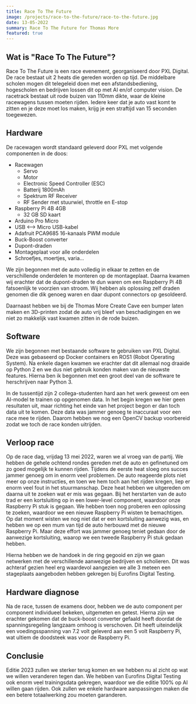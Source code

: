 ```yaml
---
title: Race To The Future
image: /projects/race-to-the-future/race-to-the-future.jpg
date: 13-05-2022
summary: Race To The Future for Thomas More
featured: true
---
```

## Wat is "Race To The Future"?

Race To The Future is een race evenement, georganiseerd door PXL Digital.
De race bestaat uit 2 heats die gereden worden op tijd.
De middelbare scholen mogen dit telegeleid doen met een afstandsbediening, hogescholen en bedrijven lossen dit op met AI en/of computer vision.
De racetrack bestaat uit rode buizen van 110mm dikte, waar de kleine racewagens tussen moeten rijden.
Iedere keer dat je auto vast komt te zitten en je deze moet los maken, krijg je een straftijd van 15 seconden toegewezen.

## Hardware

De racewagen wordt standaard geleverd door PXL met volgende componenten in de doos:

- Racewagen
  - Servo
  - Motor
  - Electronic Speed Controller (ESC)
  - Batterij 1800mAh
  - Spektrum RF Receiver
  - RF Sender met stuurwiel, throttle en E-stop
- Raspberry Pi 4B 4GB
  - 32 GB SD kaart
- Arduino Pro Micro
- USB <--> Micro USB-kabel
- Adafruit PCA9685 16-kanaals PWM module
- Buck-Boost converter
- Dupont-draden
- Montageplaat voor alle onderdelen
- Schroefjes, moertjes, varia...

We zijn begonnen met de auto volledig in elkaar te zetten en de verschillende onderdelen te monteren op de montageplaat.
Daarna kwamen wij erachter dat de dupont-draden te dun waren om een Raspberry Pi 4B fatsoenlijk te voorzien van stroom.
Wij hebben als oplossing zelf draden genomen die dik genoeg waren en daar dupont connectors op gesoldeerd.  

Daarnaast hebben we bij de Thomas More Create Cave een bumper laten maken en 3D-printen zodat de auto vrij bleef van beschadigingen en we niet zo makkelijk vast kwamen zitten in de rode buizen.

## Software

We zijn begonnen met bestaande software te gebruiken van PXL Digital.
Deze was gebaseerd op Docker containers en ROS1 (Robot Operating System).
Na enkele dagen kwamen we erachter dat dit allemaal nog draaide op Python 2 en we dus niet gebruik konden maken van de nieuwste features.
Hierna ben ik begonnen met een groot deel van de software te herschrijven naar Python 3.  

In de tussentijd zijn 2 collega-studenten hard aan het werk geweest om een AI-model te trainen op opgenomen data.
In het begin kregen we hier geen resultaten uit, maar richting het einde van het project begon er dan toch data uit te komen.
Deze data was jammer genoeg te inaccuraat voor een race mee te rijden.
Daarom hebben we nog een OpenCV backup voorbereid zodat we toch de race konden uitrijden.

## Verloop race

Op de race dag, vrijdag 13 mei 2022, waren we al vroeg van de partij.
We hebben de gehele ochtend rondes gereden met de auto en gefinetuned om zo goed mogelijk te kunnen rijden.
Tijdens de eerste heat sloeg ons succes jammer genoeg om in enorm veel problemen.
De auto reageerde plots niet meer op onze instructies, en toen we hem toch aan het rijden kregen, liep er enorm veel fout in het stuurmanschap.
Deze heat hebben we uitgereden om daarna uit te zoeken wat er mis was gegaan.
Bij het herstarten van de auto trad er een kortsluiting op in een lower-level component, waardoor onze Raspberry Pi stuk is gegaan.
We hebben toen nog proberen een oplossing te zoeken, waardoor we een nieuwe Raspberry Pi wisten te bemachtigen.
Op dat moment wisten we nog niet dat er een kortsluiting aanwezig was, en hebben we op een mum van tijd de auto herbouwd met de nieuwe Raspberry Pi.
Maar deze effort was jammer genoeg teniet gedaan door de aanwezige kortsluiting, waarop we een tweede Raspberry Pi stuk gedaan hebben.  

Hierna hebben we de handoek in de ring gegooid en zijn we gaan netwerken met de verschillende aanwezige bedrijven en scholieren.
Dit was achteraf gezien heel erg waardevol aangezien we alle 3 meteen een stageplaats aangeboden hebben gekregen bij Eurofins Digital Testing.

## Hardware diagnose

Na de race, tussen de examens door, hebben we de auto component per component individueel bekeken, uitgemeten en getest. Hierna zijn we erachter gekomen dat de buck-boost converter gefaald heeft doordat de spanningsregeling langzaam omhoog is verschoven. Dit heeft uiteindelijk een voedingsspanning van 7.2 volt geleverd aan een 5 volt Raspberry Pi, wat ultiem de doodsteek was voor de Raspberry Pi.

## Conclusie

Editie 2023 zullen we sterker terug komen en we hebben nu al zicht op wat we willen veranderen tegen dan. We hebben van Eurofins Digital Testing ook enorm veel trainingsdata gekregen, waardoor we die editie 100% op AI willen gaan rijden.
Ook zullen we enkele hardware aanpassingen maken die een betere totaalwerking zou moeten garanderen.
